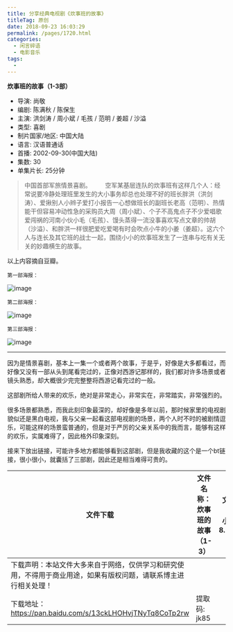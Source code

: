 ```yaml
---
title: 分享经典电视剧《炊事班的故事》
titleTag: 原创
date: 2018-09-23 16:03:29
permalink: /pages/1720.html
categories:
  - 闲言碎语
  - 电影音乐
tags:
  - 
---
```


**炊事班的故事（1-3部）**

- 导演: 尚敬
- 编剧: 陈满秋 / 陈保生
- 主演: 洪剑涛 / 周小斌 / 毛孩 / 范明 / 姜超 / 沙溢
- 类型: 喜剧
- 制片国家/地区: 中国大陆
- 语言: 汉语普通话
- 首播: 2002-09-30(中国大陆)
- 集数: 30
- 单集片长: 25分钟

> 中国首部军旅情景喜剧。
> 　　空军某基层连队的炊事班有这样几个人：经常说要冷静处理班里发生的大小事务却总也处理不好的班长胖洪（洪剑涛）、爱揪别人小辫子爱打小报告一心想做班长的副班长老高（范明）、热情能干但容易冲动性急的采购员大周（周小斌）、个子不高鬼点子不少爱唱歌爱闯祸的河南小伙小毛（毛孩）、馒头蒸得一流没事喜欢写点文章的帅胡（沙溢）、和胖洪一样很肥爱吃爱喝有时会吹点小牛的小姜（姜超）。这六个人与连长及其它班的战士一起，围绕小小的炊事班发生了一连串与吃有关无关的妙趣横生的故事。

以上内容摘自豆瓣。

`第一部海报：`

![image](http://t.eryajf.net/imgs/2021/09/1be80731c82199bd.jpg)

`第二部海报：`

![image](http://t.eryajf.net/imgs/2021/09/6d6ab8df7a5c9df0.jpg)

`第三部海报：`

![image](http://t.eryajf.net/imgs/2021/09/921c5d6dfcd84b89.jpg)

------

因为是情景喜剧，基本上一集一个或者两个故事，于是乎，好像是大多都看过，而好像又没有一部从头到尾看完过的，正像对西游记那样的，我们都对许多场景或者镜头熟悉，却大概很少完完整整将西游记看完过的一般。

这部剧所给人带来的欢乐，绝对是非常走心，非常实在，非常踏实，非常强烈的。

很多场景都熟悉，而我此刻印象最深的，却好像是多年以前，那时候家里的电视剧貌似还是黑白电视，我与父亲一起看这部电视剧的场景，两个人时不时的被剧情逗乐，可能这样的场景蛮普通的，但是对于严厉的父亲关系中的我而言，能够有这样的欢乐，实属难得了，因此格外印象深刻。

接来下放出链接，可能许多地方都能够看到这部剧，但是我收藏的这个是一个bt链接，很小很小，就囊括了三部剧，因此还是相当难得可贵的。

| 文件下载                                                     | 文件名称：炊事班的故事（1-3） | 文件大小：8.19G |
| ------------------------------------------------------------ | ----------------------------- | --------------- |
| 下载声明：本站文件大多来自于网络，仅供学习和研究使用，不得用于商业用途，如果有版权问题，请联系博主进行相关处理！ |                               |                 |
| 下载地址：https://pan.baidu.com/s/13ckLHOHvjTNyTq8CoTp2rw    | 提取码: jk85                  |                 |
